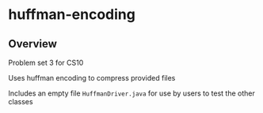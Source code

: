 # huffman-encoding

## Overview

Problem set 3 for CS10

Uses huffman encoding to compress provided files

Includes an empty file `HuffmanDriver.java` for use by users to test the other classes
